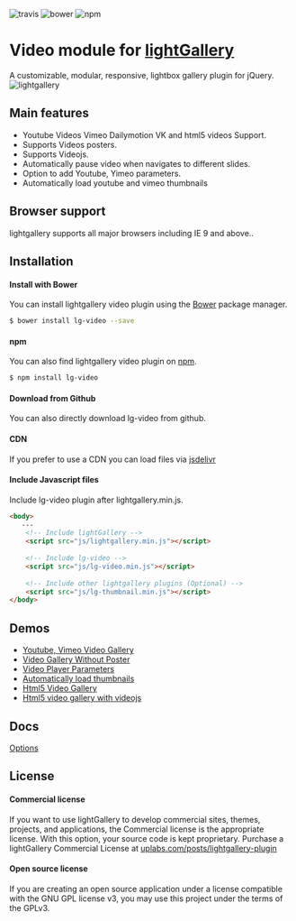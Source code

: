 ![travis](https://travis-ci.org/sachinchoolur/lg-video.svg?branch=master)
![bower](https://img.shields.io/bower/v/lg-video.svg)
![npm](https://img.shields.io/npm/v/lg-video.svg)

# Video module for [lightGallery](http://sachinchoolur.github.io/lightGallery/)
A customizable, modular, responsive, lightbox gallery plugin for jQuery.
![lightgallery](https://raw.githubusercontent.com/sachinchoolur/lightGallery/master/lib/lg.png)

Main features
---

* Youtube Videos Vimeo Dailymotion VK and html5 videos Support.
* Supports Videos posters.
* Supports Videojs.
* Automatically pause video when navigates to different slides.
* Option to add Youtube, Yimeo parameters.
* Automatically load youtube and vimeo thumbnails
 
Browser support
---
lightgallery supports all major browsers including IE 9 and above..


Installation
---
#### Install with Bower

You can install lightgallery video plugin using the [Bower](http://bower.io) package manager.

```sh
$ bower install lg-video --save
```

#### npm

You can also find lightgallery video plugin on [npm](http://npmjs.org).

```sh
$ npm install lg-video
```
#### Download from Github

You can also directly download lg-video from github.

#### CDN
If you prefer to use a CDN you can load files via [jsdelivr](https://www.jsdelivr.com/projects/lg-video)

####  Include Javascript files
Include lg-video plugin after lightgallery.min.js.
``` html
<body>
   ---
    <!-- Include lightGallery -->
    <script src="js/lightgallery.min.js"></script>
    
    <!-- Include lg-video -->
    <script src="js/lg-video.min.js"></script>
    
    <!-- Include other lightgallery plugins (Optional) -->
    <script src="js/lg-thumbnail.min.js"></script>
</body>  
```

Demos 
----
  * [Youtube, Vimeo Video Gallery](http://sachinchoolur.github.io/lightGallery/demos/videos.html)
  * [Video Gallery Without Poster](http://sachinchoolur.github.io/lightGallery/demos/videos.html#video-without-poster)
  * [Video Player Parameters](http://sachinchoolur.github.io/lightGallery/demos/videos.html#video-player-param)
  * [Automatically load thumbnails](http://sachinchoolur.github.io/lightGallery/demos/videos.html#auto-thumb)
  * [Html5 Video Gallery](http://sachinchoolur.github.io/lightGallery/demos/html5-videos.html)
  * [Html5 video gallery with videojs](http://sachinchoolur.github.io/lightGallery/demos/html5-videos.html#video-without-poster)
  
Docs
-----
[Options](http://sachinchoolur.github.io/lightGallery/docs/api.html#lg-video)

License
---

#### Commercial license
If you want to use lightGallery to develop commercial sites, themes, projects, and applications, the Commercial license is the appropriate license. With this option, your source code is kept proprietary. Purchase a lightGallery Commercial License at [uplabs.com/posts/lightgallery-plugin](https://www.uplabs.com/posts/lightgallery-plugin)

#### Open source license

If you are creating an open source application under a license compatible with the GNU GPL license v3, you may use this project under the terms of the GPLv3.

